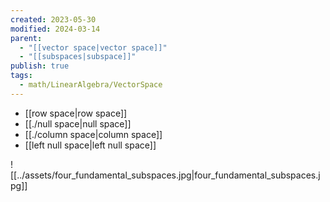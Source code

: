 ```yaml
---
created: 2023-05-30
modified: 2024-03-14
parent:
  - "[[vector space|vector space]]"
  - "[[subspaces|subspace]]"
publish: true
tags:
  - math/LinearAlgebra/VectorSpace
---
```

- [[row space|row space]]
- [[./null space|null space]]
- [[./column space|column space]]
- [[left null space|left null space]]

![[../assets/four_fundamental_subspaces.jpg|four_fundamental_subspaces.jpg]]